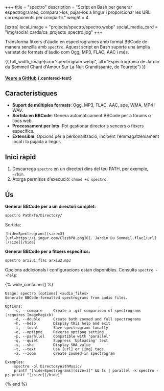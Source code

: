 +++
title = "spectro"
description = "Script en Bash per generar espectrogrames, comparar-los, pujar-los a Imgur i proporcionar les URL corresponents per compartir."
weight = 4

[extra]
local_image = "projects/spectro/spectro.webp"
social_media_card = "img/social_cards/ca_projects_spectro.jpg"
+++

Transforma fitxers d'àudio en espectrogrames amb format BBCode de manera senzilla amb `spectro`. Aquest script en Bash suporta una àmplia varietat de formats d'àudio com Ogg, MP3, FLAC, AAC i més.

{{ full_width_image(src="spectrogram.webp", alt="Espectrograma de Jardin du Sommeil Chant d'Amour Sur La Nuit Grandissante, de Tourette") }}

#### [Veure a GitHub](https://github.com/welpo/spectro) {.centered-text}

## Característiques

- **Suport de múltiples formats**: Ogg, MP3, FLAC, AAC, ape, WMA, MP4 i WAV.
- **Sortida en BBCode**: Genera automàticament BBCode per a fòrums o llocs web.
- **Processament per lots**: Pot gestionar directoris sencers o fitxers específics.
- **Extensible**: Opcions per a personalització, incloent l'emmagatzemament local i la pujada a Imgur.

## Inici ràpid

1. Descarrega `spectro` en un directori dins del teu PATH, per exemple, `~/bin`.
2. Atorga permisos d'execució: `chmod +x spectro`.

## Ús

**Generar BBCode per a un directori complet:**

```bash
spectro Path/To/Directory/
```

Sortida:

```
[hide=Spectrograms][size=3]
[url=https://i.imgur.com/ClzzbP8.png]01. Jardin Du Sommeil.flac[/url]
[/size][/hide]
```

**Generar BBCode per a fitxers específics:**

```bash
spectro arxiu1.flac arxiu2.mp3
```

Opcions addicionals i configuracions estan disponibles. Consulta `spectro --help`:

{% wide_container() %}

```
Usage: spectro [options] <audio_files>
Generate BBCode-formatted spectrograms from audio files.

Options:
    -c, --compare     Create a .gif comparison of spectrograms (requires ImageMagick)
    -d, --double      Create both zoomed and full spectrograms
    -h, --help        Display this help and exit
    -l, --local       Save spectrograms locally
    -o, --optipng     Reverse optipng setting
    -p, --parallel    Compatible with 'parallel'
    -q, --quiet       Suppress 'Uploading' text
    -s, --sha         Display SHA value
    -t, --text        Use [url] or [img] tags
    -z, --zoom        Create zoomed-in spectrogram

Examples:
    spectro -ol DirectoryWithMusic/
    printf "[hide=Spectrograms][size=3]" && ls | parallel -k spectro -p; printf "[/size][/hide]"
```

{% end %}
